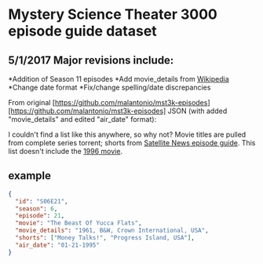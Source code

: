 # Mystery Science Theater 3000 episode guide dataset

## 5/1/2017 Major revisions include:
*Addition of Season 11 episodes
*Add movie_details from [Wikipedia][wikipedia]
*Change date format
*Fix/change spelling/date discrepancies

From original [https://github.com/malantonio/mst3k-episodes][https://github.com/malantonio/mst3k-episodes] JSON (with added "movie_details" and edited "air_date" format):

I couldn't find a list like this anywhere, so why not? Movie titles are pulled
from complete series torrent; shorts from [Satellite News episode guide][sneq].
This list doesn't include the [1996 movie][mst3ktm].

## example

```json
{
  "id": "S06E21",
  "season": 6,
  "episode": 21,
  "movie": "The Beast Of Yucca Flats",
  "movie_details": "1961, B&W, Crown International, USA",
  "shorts": ["Money Talks!", "Progress Island, USA"],
  "air_date": "01-21-1995"
}
```

[sneq]: http://www.mst3kinfo.com/?page_id=20112
[mst3ktm]: http://www.imdb.com/title/tt0117128
[wikipedia]: https://en.wikipedia.org/wiki/List_of_Mystery_Science_Theater_3000_episodes
[https://github.com/malantonio/mst3k-episodes]: https://github.com/malantonio/mst3k-episodes
